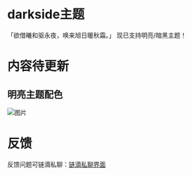 # darkside主题
「欲借曦和驱永夜，唤来旭日暖秋霜。」
现已支持明亮/暗黑主题！

# 内容待更新
## 明亮主题配色
![图片](https://github.com/user-attachments/assets/ba368593-c476-4b16-ba11-5d327602f7cd)

# 反馈
反馈问题可链滴私聊：[链滴私聊界面](https://ld246.com/chats/PiChou)
